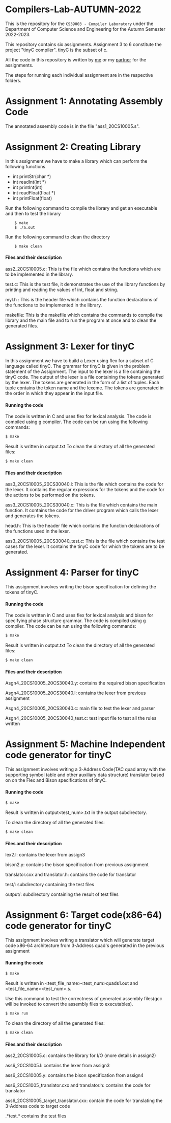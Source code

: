# Compilers-Lab-AUTUMN-2022

This is the repository for the `CS39003 - Compiler Laboratory` under the Department of Computer Science and Engineering for the Autumn Semester 2022-2023.

This repository contains six assignments. Assignment 3 to 6 constitute the project "tinyC compiler". tinyC is the subset of c.

All the code in this repository is written by [me](http://github.com/adityach-01/) or my [partner](http://github.com/rsh-raj/) for the assignments.   

The steps for running each individual assignment are in the respective folders.

# Assignment 1: Annotating Assembly Code
The annotated assembly code is in the file "ass1_20CS10005.s".

# Assignment 2: Creating Library

In this assignment we have to make a library which can perform the following functions  
- int printStr(char *)
- int readInt(int *)
- int printInt(int)
- int readFloat(float *)
- int printFloat(float)

Run the following command to compile the library and get an executable and then to test the library
    
        $ make
        $ ./a.out 
Run the following command to clean the directory
        
        $ make clean

#### **Files and their description**

ass2_20CS10005.c: This is the file which contains the functions which are to be implemented in the library.   

test.c: This is the test file, it demonstrates the use of the library functions by printing and reading the values of int, float and string.

myl.h : This is the header file which contains the function declarations of the functions to be implemented in the library.

makefile: This is the makefile which contains the commands to compile the library and the main file and to run the program at once and to clean the generated files.

# Assignment 3: Lexer for tinyC
In this assignment we have to build a Lexer using flex for a subset of C language called tinyC. The grammar for tinyC is given in the problem statement of the Assignment. The input to the lexer is a file containing the tinyC code. The output of the lexer is a file containing the tokens generated by the lexer. The tokens are generated in the form of a list of tuples. Each tuple contains the token name and the lexeme. The tokens are generated in the order in which they appear in the input file.

#### **Running the code**

The code is written in C and uses flex for lexical analysis. The code is compiled using g compiler. The code can be run using the following commands:

```bash
$ make
```
Result is written in output.txt
To clean the directory of all the generated files:
```bash
$ make clean
```
#### **Files and their description**

ass3_20CS10005_20CS30040.l: This is the file which contains the code for the lexer. It contains the regular expressions for the tokens and the code for the actions to be performed on the tokens.

ass3_20CS10005_20CS30040.c: This is the file which contains the main function. It contains the code for the driver program which calls the lexer and generates the tokens.

head.h: This is the header file which contains the function declarations of the functions used in the lexer.

ass3_20CS10005_20CS30040_test.c: This is the file which contains the test cases for the lexer. It contains the tinyC code for which the tokens are to be generated.


# Assignment 4: Parser for tinyC
This assignment involves writing the bison specification for defining the tokens of tinyC. 
#### **Running the code**

The code is written in C and uses flex for lexical analysis and bison for specifying phase structure grammar. The code is compiled using g compiler. The code can be run using the following commands:

```bash
$ make
```
Result is written in output.txt
To clean the directory of all the generated files:
```bash
$ make clean
```
#### **Files and their description**
Asgn4_20CS10005_20CS30040.y: contains the required bison specification

Asgn4_20CS10005_20CS30040.l: contains the lexer from previous assignment

Asgn4_20CS10005_20CS30040.c: main file to test the lexer and parser

Asgn4_20CS10005_20CS30040_test.c: test input file to test all the rules written


# Assignment 5: Machine Independent code generator for tinyC
This assignment involves writing a 3-Address Code(TAC quad array with the supporting symbol table and other auxiliary data structure) translator based on on the Flex and Bison specifications of tinyC. 

#### **Running the code**

```bash
$ make
```
Result is written in output<test_num>.txt in the output subdirectory.

To clean the directory of all the generated files:
```bash
$ make clean
```
#### **Files and their description**
lex2.l: contains the lexer from assign3

bison2.y: contains the bison specification from previous assignment

translator.cxx and translator.h: contains the code for translator

test/: subdirectory containing the test files

output/: subdirectory containing the result of test files
# Assignment 6: Target code(x86-64) code generator for tinyC
This assignment involves writing a translator which will generate target code x86-64 architecture from 3-Address quad's generated in the previous assignment
#### **Running the code**

```bash
$ make
```
Result is written in <test_file_name><test_num>quads1.out and <test_file_name><test_num>.s.

Use this command to test the correctness of generated assembly files(gcc will be invoked to convert the assembly files to executables).
```bash
$ make run
```
To clean the directory of all the generated files:
```bash
$ make clean
```
#### **Files and their description**
ass2_20CS10005.c: contains the library for I/O (more details in assign2) 

ass6_20CS1005.l: contains the lexer from assign3

ass6_20CS10005.y: contains the bison specification from assign4

ass6_20CS1005_translator.cxx and translator.h: contains the code for translator

ass6_20CS10005_target_translator.cxx: contain the code for translating the 3-Address code to target code

.\*test.\* contains the test files
